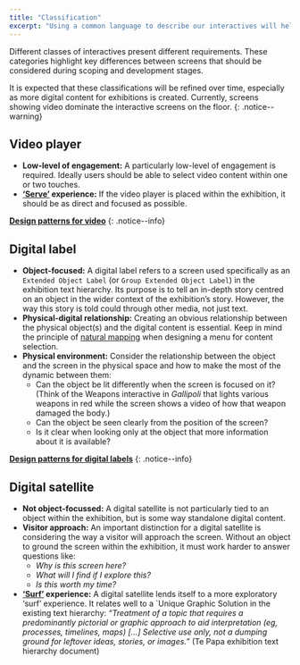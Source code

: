 ```yaml
---
title: "Classification"
excerpt: "Using a common language to describe our interactives will help us communicate more effectively."
---
```


Different classes of interactives present different requirements. These categories highlight key differences between screens that should be considered during scoping and development stages.

It is expected that these classifications will be refined over time, especially as more digital content for exhibitions is created. Currently, screens showing video dominate the interactive screens on the floor.
{: .notice--warning}

## Video player

* __Low-level of engagement:__ A particularly low-level of engagement is required. Ideally users should be able to select video content within one or two touches.
* __[‘Serve’](/_pages/foundations/context#surf-or-serve) experience:__ If the video player is placed within the exhibition, it should be as direct and focused as possible.

__[Design patterns for video](/_pages/patterns/video/)__
{: .notice--info}

## Digital label

* __Object-focused:__ A digital label refers to a screen used specifically as an `Extended Object Label` (or `Group Extended Object Label`) in the exhibition text hierarchy. Its purpose is to tell an in-depth story centred on an object in the wider context of the exhibition’s story. However, the way this story is told could through other media, not just text.
* __Physical-digital relationship:__ Creating an obvious relationship between the physical object(s) and the digital content is essential. Keep in mind the principle of [natural mapping](/_pages/principles/layout#natural-mapping) when designing a menu for content selection.
* __Physical environment:__ Consider the relationship between the object and the screen in the physical space and how to make the most of the dynamic between them:
  * Can the object be lit differently when the screen is focused on it? (Think of the Weapons interactive in _Gallipoli_ that lights various weapons in red while the screen shows a video of how that weapon damaged the body.)
  * Can the object be seen clearly from the position of the screen?
  * Is it clear when looking only at the object that more information about it is available?

__[Design patterns for digital labels](/_pages/patterns/digital-labels/)__
{: .notice--info}

## Digital satellite

* __Not object-focussed:__ A digital satellite is not particularly tied to an object within the exhibition, but is some way standalone digital content.
* __Visitor approach:__ An important distinction for a digital satellite is considering the way a visitor will approach the screen. Without an object to ground the screen within the exhibition, it must work harder to answer questions like:
  * _Why is this screen here?_
  * _What will I find if I explore this?_
  * _Is this worth my time?_
* __[‘Surf’](/_pages/foundations/context#surf-or-serve) experience:__ A digital satellite lends itself to a more exploratory ‘surf’ experience. It relates well to a `Unique Graphic Solution in the existing text hierarchy: _“Treatment of a topic that requires a predominantly pictorial or graphic approach to aid interpretation (eg, processes, timelines, maps) [...] Selective use only, not a dumping ground for leftover ideas, stories, or images.”_ (Te Papa exhibition text hierarchy document)